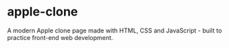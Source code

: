 # apple-clone
A modern Apple clone page made with HTML, CSS and JavaScript - built to practice front-end web development.
